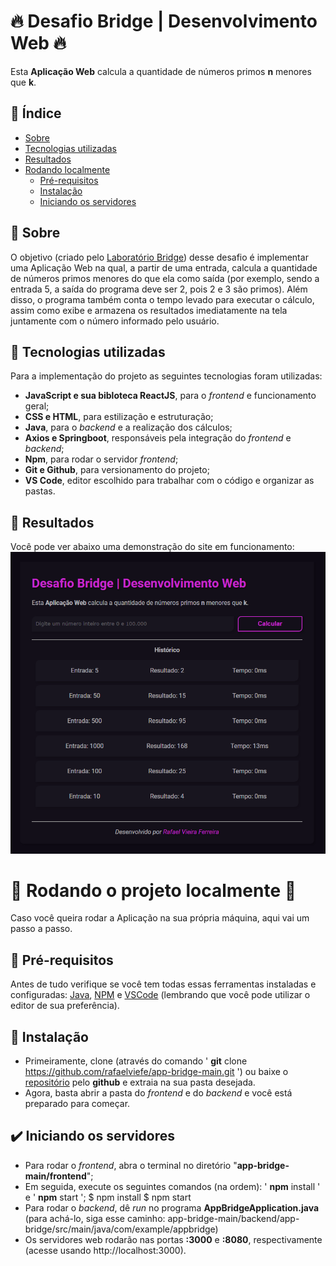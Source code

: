 # 🔥 Desafio Bridge | Desenvolvimento Web 🔥

Esta **Aplicação Web** calcula a quantidade de números primos **n** menores que **k**.

## 📍 Índice

* [Sobre](#-sobre)
* [Tecnologias utilizadas](#-tecnologias-utilizadas)
* [Resultados](#-resultados)
* [Rodando localmente](#-rodando-o-projeto-localmente-)
    * [Pré-requisitos](#-pré-requisitos)
    * [Instalação](#-instalação)
    * [Iniciando os servidores](#%EF%B8%8F-iniciando-os-servidores)

## 📕 Sobre

O objetivo (criado pelo [Laboratório Bridge](https://portal.bridge.ufsc.br)) desse desafio é implementar uma Aplicação Web na qual, a partir de uma entrada, calcula a quantidade de números primos menores do que ela como saída (por exemplo, sendo a entrada 5, a saída do programa deve ser 2, pois 2 e 3 são primos). Além disso, o programa também conta o tempo levado para executar o cálculo, assim como exibe e armazena os resultados imediatamente na tela juntamente com o número informado pelo usuário.

## 🧪 Tecnologias utilizadas

Para a implementação do projeto as seguintes tecnologias foram utilizadas:
- **JavaScript e sua bibloteca ReactJS**, para o _frontend_ e funcionamento geral;
- **CSS e HTML**, para estilização e estruturação;
- **Java**, para o _backend_ e a realização dos cálculos;
- **Axios e Springboot**, responsáveis pela integração do _frontend_ e _backend_;
- **Npm**, para rodar o servidor _frontend_;
- **Git e Github**, para versionamento do projeto;
- **VS Code**, editor escolhido para trabalhar com o código e organizar as pastas.

## 💫 Resultados

Você pode ver abaixo uma demonstração do site em funcionamento:
![demonstração do app](demo-app-1.png)

# 🚀 Rodando o projeto localmente 🚀

Caso você queira rodar a Aplicação na sua própria máquina, aqui vai um passo a passo.

## 📜 Pré-requisitos

Antes de tudo verifique se você tem todas essas ferramentas instaladas e configuradas: [Java](https://www.java.com/pt_BR/), [NPM](https://www.npmjs.com/) e [VSCode](https://code.visualstudio.com/) (lembrando que você pode utilizar o editor de sua preferência).

## 🌱 Instalação

* Primeiramente, clone (através do comando ' **git** clone https://github.com/rafaelviefe/app-bridge-main.git ') ou baixe o [repositório](https://github.com/rafaelviefe/app-bridge-main) pelo **github** e extraia na sua pasta desejada.
* Agora, basta abrir a pasta do _frontend_ e do _backend_ e você está preparado para começar.

## ✔️ Iniciando os servidores

* Para rodar o _frontend_, abra o terminal no diretório "**app-bridge-main/frontend**";
* Em seguida, execute os seguintes comandos (na ordem): ' **npm** install ' e ' **npm** start ';
$ npm install
$ npm start
* Para rodar o _backend_, dê _run_ no programa **AppBridgeApplication.java** (para achá-lo, siga esse caminho: app-bridge-main/backend/app-bridge/src/main/java/com/example/appbridge)
* Os servidores web rodarão nas portas **:3000** e **:8080**, respectivamente (acesse usando http://localhost:3000).